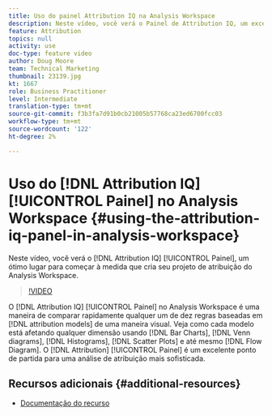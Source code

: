 ```yaml
---
title: Uso do painel Attribution IQ na Analysis Workspace
description: Neste vídeo, você verá o Painel de Attribution IQ, um excelente ponto de partida para criar seu projeto de atribuição do Analysis Workspace.
feature: Attribution
topics: null
activity: use
doc-type: feature video
author: Doug Moore
team: Technical Marketing
thumbnail: 23139.jpg
kt: 1667
role: Business Practitioner
level: Intermediate
translation-type: tm+mt
source-git-commit: f3b3fa7d91b0cb21005b57768ca23ed6700fcc03
workflow-type: tm+mt
source-wordcount: '122'
ht-degree: 2%

---
```



# Uso do [!DNL Attribution IQ] [!UICONTROL Painel] no Analysis Workspace {#using-the-attribution-iq-panel-in-analysis-workspace}

Neste vídeo, você verá o [!DNL Attribution IQ] [!UICONTROL Painel], um ótimo lugar para começar à medida que cria seu projeto de atribuição do Analysis Workspace.

>[!VIDEO](https://video.tv.adobe.com/v/23139/?quality=12)

O [!DNL Attribution IQ] [!UICONTROL Painel] no Analysis Workspace é uma maneira de comparar rapidamente qualquer um de dez regras baseadas em [!DNL attribution models] de uma maneira visual. Veja como cada modelo está afetando qualquer dimensão usando [!DNL Bar Charts], [!DNL Venn diagrams], [!DNL Histograms], [!DNL Scatter Plots] e até mesmo [!DNL Flow Diagram]. O [!DNL Attribution] [!UICONTROL Painel] é um excelente ponto de partida para uma análise de atribuição mais sofisticada.

## Recursos adicionais {#additional-resources}

* [Documentação do recurso](https://marketing.adobe.com/resources/help/en_US/analytics/analysis-workspace/use_attribution_iq.html)

